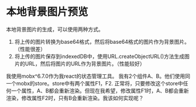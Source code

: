 # 本地背景图片预览

本地背景图片的生成，可以使用两种方式。

1. 将上传的图片转换为base64格式，然后将base64格式的图片作为背景图片。（性能很差）
2. 将上传的图片保存到indexedDB中，使用URL.createObjectURL()方法生成图片的URL，然后将图片的URL作为背景图片。（性能较好）

我使用mobx^6.7.0作为我react的状态管理工具。 我有2个组件A、B。他们使用同一个mobx的store。store中有两个属性F1，F2.
正常将，只要修改这个store中任何一个属性，A、B都会重新渲染。但现在我希望，修改属性F1时，A、B都会重新渲染，修改属性F2时，只有B会重新渲染。我该如何实现呢？



